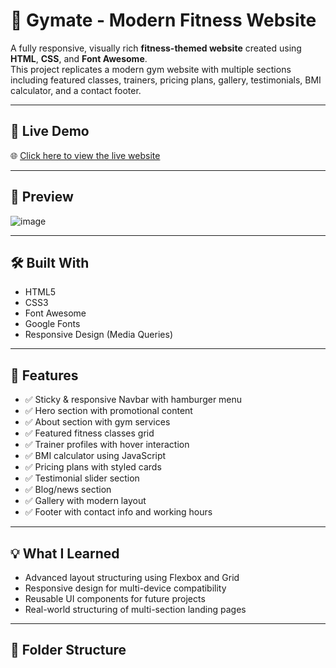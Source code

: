 # 💪 Gymate - Modern Fitness Website

A fully responsive, visually rich **fitness-themed website** created using **HTML**, **CSS**, and **Font Awesome**.  
This project replicates a modern gym website with multiple sections including featured classes, trainers, pricing plans, gallery, testimonials, BMI calculator, and a contact footer.

---

## 🔗 Live Demo  
🌐 [Click here to view the live website](https://adityarrudola.github.io/GYM-Website/)

---

## 📸 Preview  
![image](https://github.com/user-attachments/assets/9758d5c6-0f89-4cf4-b07c-f986349f27df)


---

## 🛠️ Built With

- HTML5  
- CSS3  
- Font Awesome  
- Google Fonts  
- Responsive Design (Media Queries)

---

## 📂 Features

- ✅ Sticky & responsive Navbar with hamburger menu  
- ✅ Hero section with promotional content  
- ✅ About section with gym services  
- ✅ Featured fitness classes grid  
- ✅ Trainer profiles with hover interaction  
- ✅ BMI calculator using JavaScript  
- ✅ Pricing plans with styled cards  
- ✅ Testimonial slider section  
- ✅ Blog/news section  
- ✅ Gallery with modern layout  
- ✅ Footer with contact info and working hours  

---

## 💡 What I Learned

- Advanced layout structuring using Flexbox and Grid  
- Responsive design for multi-device compatibility  
- Reusable UI components for future projects  
- Real-world structuring of multi-section landing pages  

---

## 📁 Folder Structure

